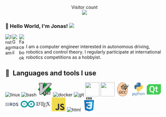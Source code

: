 <p align="center"> 
  Visitor count<br>
  <img src="https://profile-counter.glitch.me/loocars/count.svg" />
</p>

### 👋 Hello World, I'm Jonas!  <img src="https://github.com/TheDudeThatCode/TheDudeThatCode/blob/master/Assets/Earth.gif" width="24px">

<a target="_blank" href="https://www.instagram.com/wuehr1999/">
  <img align="left" alt="Instagram" width="22px" src="https://cdn.jsdelivr.net/npm/simple-icons@v3/icons/instagram.svg" />
</a>
<a target="_blank" href="mailto:jonaswuehrmaintainer@gmail.com">
  <img align="left" alt="Gmail" width="22px" src="https://cdn.jsdelivr.net/npm/simple-icons@v3/icons/gmail.svg" />
</a>
<a target="_blank" href="https://www.facebook.com/jonas.wuhr.7">
  <img align="left" alt="Facebook" width="22px" src="https://cdn.jsdelivr.net/npm/simple-icons@v3/icons/facebook.svg" />
</a>
</br>


I am a computer engineer interested in autonomous driving, robotics and control theory. I regularly participate at international robotics competitions as a hobbyist.

<h2> 🚀 &nbsp;Languages and tools I use</h2>
<p align="left">
<img src="https://cdn.jsdelivr.net/gh/devicons/devicon/icons/linux/linux-original.svg" alt="linux" width="45" height="45"/>     
<img src="https://cdn.jsdelivr.net/gh/devicons/devicon/icons/bash/bash-original.svg" alt="bash" width="45" height="45"/> 
<img src="https://raw.githubusercontent.com/devicons/devicon/master/icons/vim/vim-original.svg" alt="vim" width="45" height="45" />
<img src="https://cdn.jsdelivr.net/gh/devicons/devicon/icons/docker/docker-original.svg" alt="docker" width="45" height="45"/>
<img src="https://cdn.jsdelivr.net/gh/devicons/devicon/icons/git/git-original.svg" alt="git" width="45" height="45"/>
<img src="https://cdn.jsdelivr.net/gh/devicons/devicon/icons/c/c-original.svg" width="45" height="45"/>
<img src="https://cdn.jsdelivr.net/gh/devicons/devicon/icons/cplusplus/cplusplus-original.svg" width="45" height="45"/>
<img src="https://raw.githubusercontent.com/devicons/devicon/master/icons/gcc/gcc-original.svg" alt="gcc" width="45" height="45" />
<img src="https://raw.githubusercontent.com/devicons/devicon/master/icons/python/python-original-wordmark.svg" alt="python" width="45" height="45" />
<img src="https://raw.githubusercontent.com/devicons/devicon/master/icons/qt/qt-original.svg" alt="qt" width="45" height="45" />
<img src="https://raw.githubusercontent.com/Snailedlt/devicon/cce3774752558045258e23fc1c396e1805e325d6/icons/ros/ros-original-wordmark.svg" alt="ros" width="45" height="45" />
<img src="https://raw.githubusercontent.com/devicons/devicon/master/icons/arduino/arduino-original.svg" alt="arduino" width="45" height="45" />
<img src="https://raw.githubusercontent.com/devicons/devicon/master/icons/latex/latex-original.svg" alt="latex" width="45" height="45" />
<img src="https://raw.githubusercontent.com/devicons/devicon/master/icons/javascript/javascript-original.svg" alt="javascript" width="45" height="45" />
<img src="https://cdn.jsdelivr.net/gh/devicons/devicon/icons/html5/html5-original.svg" alt="html" width="45" height="45"/>
<img src="https://raw.githubusercontent.com/devicons/devicon/master/icons/css3/css3-original-wordmark.svg" alt="css3" width="45" height="45" />

</p>
